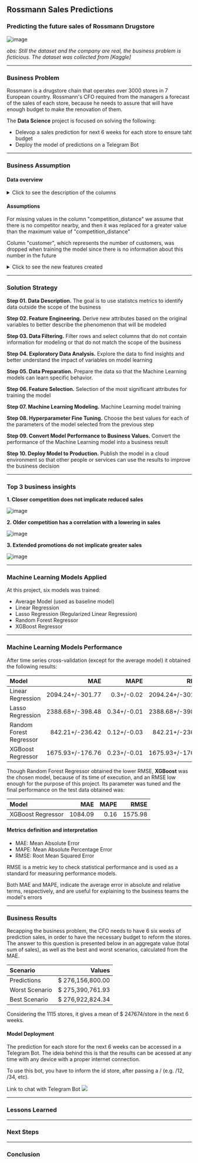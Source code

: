 ## Rossmann Sales Predictions

### Predicting the future sales of Rossmann Drugstore

![image](https://user-images.githubusercontent.com/110186368/206006636-6f17e11b-a0fd-47f6-a5bc-5da45760bc87.png)

*obs: Still the dataset and the company are real, the business problem is ficticious. The dataset was collected from [Kaggle]*

------------------
### Business Problem

  Rossmann is a drugstore chain that operates over 3000 stores in 7 European country. Rossmann's CFO required from the managers a forecast of the sales of each store, because he needs to assure that will have enough budget to make the renovation of them. 
  
  The **Data Science** project is focused on solving the following: 
  
  * Delevop a sales prediction for next 6 weeks for each store to ensure taht budget 
  * Deploy the model of predictions on a Telegram Bot
 
--------------------------
### Business Assumption

#### Data overview 
<details>
  <summary>Click to see the description of the columns</summary>
  
|Feature 	                        |Definition |
| :---                            |     :---          |
|Id 	                            |an Id that represents a (Store, Date) duple within the dataset.|
|Store 	                          |a unique Id for each store.|
|Sales 	                          |the turnover for any given day.|
|DayOfWeek 	                      |day of week on which the sale was made (e.g. DayOfWeek=1 -> monday, DayOfWeek=2 -> tuesday, etc).|
|Date                             |	date on which the sale was made.|
|Customers                        |	the number of customers on a given day.|
|Open                             |	an indicator for whether the store was open: 0 = closed, 1 = open.|
|StateHoliday                     |	indicates a state holiday. Normally all stores, with few exceptions, are closed on state holidays. Note that all schools are closed on public holidays and weekends. a = public holiday, b = Easter holiday, c = Christmas, 0 = None.|
|SchoolHoliday                    |	indicates if the (Store, Date) was affected by the closure of public schools.|
|StoreType                        |	differentiates between 4 different store models: a, b, c, d.|
|Assortment                       |	describes an assortment level: a = basic, b = extra, c = extended.|
|CompetitionDistance              |	distance in meters to the nearest competitor store.|
|CompetitionOpenSince(Month/Year) |	gives the approximate year and month of the time the nearest competitor was opened.|
|Promo 	                          |indicates whether a store is running a promo on that day.|
|Promo2 	                        |Promo2 is a continuing and consecutive promotion for some stores: 0 = store is not participating, 1 = store is participating.|
|Promo2Since(Year/Week)           |	describes the year and calendar week when the store started participating in Promo2.|
|PromoInterval                    |	describes the consecutive intervals Promo2 is started, naming the months the promotion is started anew. E.g. "Feb,May,Aug,Nov" means each round starts in February, May, August, November of any given year for that store.|
  
</details>

#### Assumptions

For missing values in the column "competition_distance" we assume that there is no competitor nearby, and then it was replaced for a greater value than the maximum value of "competition_distance" 

Column "customer", which represents the number of customers, was dropped when training the model since there is no information about this number in the future 

<details>
  <summary>Click to see the new features created</summary>
  
  |New Feature 	                                                                                         | Definition                                     | 
  | :---                                                                                                 |     :---                                       |
  |year/month/day/week_of_year/year_week                                                                 | year/month/day/week_of_year/year_week extraced from the column 'date'                 |
  |day_sin/day_cos/month_sin/month_cos/week_of_year_sin/week_of_year_cos/day_of_week_sin/day_of_week_cos | features derived in sin/cos to capture their ciclycal atribute                      |
  |competition_since                                                                                     | date since the competition was opened          |
  |competiton_time_month                                                                                 | period in months since the competition started |
  |promo_since                                                                                           | concatenation of 'promo2_since_year' and 'promo2_since_week'    
  |promo_time_week                                                                                       | time in weeks from when the promotion was active.                                |
  |state_holiday(christmas/easter_holiday/public_holiday/regular_day)                                    | indicates wheter the sale was made in christmas, easter, public holiday or regular day. |
  |is_promo2                                                                                             | whether the purchase occurred during an active promo2 (1) or not (0)                  |
</details>

--------------------------
### Solution Strategy

**Step 01. Data Description.** The goal is to use statistcs metrics to identify data outside the scope of the business

**Step 02. Feature Engineering.** Derive new attributes based on the original variables to better describe the phenomenon that will be modeled 

**Step 03. Data Filtering.** Filter rows and select columns that do not contain information for modeling or that do not match the scope of the business

**Step 04. Exploratory Data Analysis.** Explore the data to find insights and better understand the impact of variables on model learning 

**Step 05. Data Preparation.** Prepare the data so that the Machine Learning models can learn specific behavior.

**Step 06. Feature Selection.** Selection of the most significant attributes for training the model

**Step 07. Machine Learning Modeling.** Machine Learning model training

**Step 08. Hyperparameter Fine Tuning.** Choose the best values for each of the parameters of the model selected from the previous step 

**Step 09. Convert Model Performance to Business Values.** Convert the performance of the Machine Learning model into a business result

**Step 10. Deploy Model to Production.** Publish the model in a cloud environment so that other people or services can use the results to improve the business decision

--------------------------

### Top 3 business insights 

**1. Closer competition does not implicate reduced sales**

![image](https://user-images.githubusercontent.com/110186368/206879405-1c1f9aaa-9e35-4672-b2cc-7da2a1e0fae8.png)


**2. Older competition has a correlation with a lowering in sales**

![image](https://user-images.githubusercontent.com/110186368/206879580-d3265f2d-1ef3-41f0-8214-3aabcd840fe1.png)


**3. Extended promotions do not implicate greater sales**

![image](https://user-images.githubusercontent.com/110186368/206879870-3abb3201-d92d-46fb-97ee-24fab9573965.png)

--------------------------

### Machine Learning Models Applied

At this project, six models was trained: 

 - Average Model (used as baseline model)
 - Linear Regression
 - Lasso Regression (Regularized Linear Regression)
 - Random Forest Regressor
 - XGBoost Regressor
 
--------------------------

### Machine Learning Models Performance   

After time series cross-validation (except for the average model) it obtained the following results:

| Model                   | MAE               | MAPE          | RMSE |
| :---                    |     ---:          |          ---: | ---:             |
| Linear Regression       | 2094.24+/-301.77  | 0.3+/-0.02	  | 2094.24+/-301.77 |
| Lasso Regression        | 2388.68+/-398.48  | 0.34+/-0.01	  | 2388.68+/-398.48 |
| Random Forest Regressor | 842.21+/-236.42	  | 0.12+/-0.03   | 842.21+/-236.42  |
| XGBoost Regressor       | 1675.93+/-176.76  | 0.23+/-0.01	  | 1675.93+/-176.76 |

Though Random Forest Regressor obtained the lower RMSE, **XGBoost** was the chosen model, because of its time of execution, and an RMSE low enough for the purpose of this project. Its parameter was tuned and the final performance on the test data obtained was:

| Model             | MAE     | MAPE  | RMSE    |
| :---              | ---:    | ---:  | ---:    |
| XGBoost Regressor | 1084.09	| 0.16	| 1575.98 |

#### Metrics definition and interpretation

- MAE: Mean Absolute Error
- MAPE: Mean Absolute Percentage Error
- RMSE: Root Mean Squared Error

RMSE is a metric key to check statistical performance and is used as a standard for measuring performance models.

Both MAE and MAPE, indicate the average error in absolute and relative terms, respectively, and are useful for explaining to the business teams the model's errors

--------------------------

### Business Results

Recapping the business problem, the CFO needs to have 6 six weeks of prediction sales, in order to have the necessary budget to reform the stores. The answer to this question is presented below in an aggregate value (total sum of sales), as well as the best and worst scenarios, calculated from the MAE. 

| Scenario       | Values             | 
| :---           | ---:               | 
| Predictions    |  $ 276,156,800.00  |  
| Worst Scenario |  $ 275,390,761.93  | 
| Best Scenario  |  $ 276,922,824.34  |  

Considering the 1115 stores, it gives a mean of $ 247674/store in the next 6 weeks. 

#### Model Deployment

The prediction for each store for the next 6 weeks can be accessed in a Telegram Bot. The ideia behind this is that the results can be acessed at any time with any device with a proper internet connection. 

To use this bot, you have to inform the id store, after passing a / (e.g. /12, /34, etc). 

Link to chat with Telegram Bot <a href = "https://t.me/sales_predictor_bot" rel="nofollow"> <img src="https://img.shields.io/badge/Telegram-2CA5E0?style=for-the-badge&logo=telegram&logoColor=white"> </a>

--------------------------

### Lessons Learned


--------------------------

### Next Steps

--------------------------

### Conclusion 
